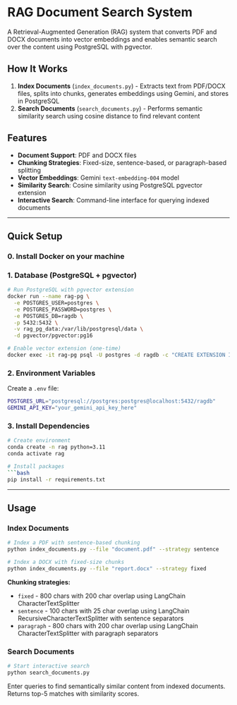 # RAG Document Search System

A Retrieval-Augmented Generation (RAG) system that converts PDF and DOCX documents into vector embeddings and enables semantic search over the content using PostgreSQL with pgvector.

## How It Works

1. **Index Documents** (`index_documents.py`) - Extracts text from PDF/DOCX files, splits into chunks, generates embeddings using Gemini, and stores in PostgreSQL
2. **Search Documents** (`search_documents.py`) - Performs semantic similarity search using cosine distance to find relevant content

## Features

- **Document Support**: PDF and DOCX files
- **Chunking Strategies**: Fixed-size, sentence-based, or paragraph-based splitting
- **Vector Embeddings**: Gemini `text-embedding-004` model
- **Similarity Search**: Cosine similarity using PostgreSQL pgvector extension
- **Interactive Search**: Command-line interface for querying indexed documents

---

## Quick Setup

### 0. Install Docker on your machine

### 1. Database (PostgreSQL + pgvector)
```bash
# Run PostgreSQL with pgvector extension
docker run --name rag-pg \
  -e POSTGRES_USER=postgres \
  -e POSTGRES_PASSWORD=postgres \
  -e POSTGRES_DB=ragdb \
  -p 5432:5432 \
  -v rag_pg_data:/var/lib/postgresql/data \
  -d pgvector/pgvector:pg16

# Enable vector extension (one-time)
docker exec -it rag-pg psql -U postgres -d ragdb -c "CREATE EXTENSION IF NOT EXISTS vector;"
```

### 2. Environment Variables
Create a `.env` file:
```bash
POSTGRES_URL="postgresql://postgres:postgres@localhost:5432/ragdb"
GEMINI_API_KEY="your_gemini_api_key_here"
```

### 3. Install Dependencies
```bash
# Create environment
conda create -n rag python=3.11
conda activate rag

# Install packages
```bash
pip install -r requirements.txt
```

---

## Usage

### Index Documents
```bash
# Index a PDF with sentence-based chunking
python index_documents.py --file "document.pdf" --strategy sentence

# Index a DOCX with fixed-size chunks  
python index_documents.py --file "report.docx" --strategy fixed
```

**Chunking strategies:**
- `fixed` - 800 chars with 200 char overlap using LangChain CharacterTextSplitter
- `sentence` - 100 chars with 25 char overlap using LangChain RecursiveCharacterTextSplitter with sentence separators
- `paragraph` - 800 chars with 200 char overlap using LangChain CharacterTextSplitter with paragraph separators

### Search Documents
```bash
# Start interactive search
python search_documents.py
```
Enter queries to find semantically similar content from indexed documents. Returns top-5 matches with similarity scores.